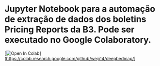 # Jupyter Notebook para a automação de extração de dados dos boletins Pricing Reports da B3. Pode ser executado no Google Colaboratory.
[![Open In Colab](https://colab.research.google.com/assets/colab-badge.svg)](https://colab.research.google.com/github/weiji14/deepbedmap/]
